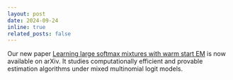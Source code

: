 ```yaml
---
layout: post
date: 2024-09-24
inline: true
related_posts: false
---
```


Our new paper [Learning large softmax mixtures with warm start EM](https://arxiv.org/abs/2409.09903) is now available on arXiv. It studies computationally efficient and provable estimation algorithms under mixed multinomial logit models. 

